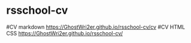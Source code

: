 # rsschool-cv

#CV markdown
https://GhostWri2er.github.io/rsschool-cv/cv
#CV HTML CSS
https://GhostWri2er.github.io/rsschool-cv/
